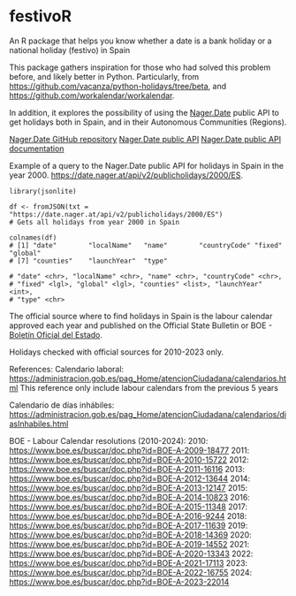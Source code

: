 # festivoR
An R package that helps you know whether a date is a bank holiday or a national holiday (festivo) in Spain

This package gathers inspiration for those who had solved this problem before, and likely better in Python. 
Particularly, from 
https://github.com/vacanza/python-holidays/tree/beta, and https://github.com/workalendar/workalendar. 

In addition, it explores the possibility of using the [Nager.Date](https://date.nager.at/PublicHoliday/Spain) public API to get holidays both in Spain, and in their Autonomous Communities (Regions). 

[Nager.Date GitHub repository](https://github.com/nager/Nager.Date)
[Nager.Date public API](https://date.nager.at/Api)
[Nager.Date public API documentation](https://date.nager.at/swagger/index.html)

Example of a query to the Nager.Date public API for holidays in Spain in the year 2000. 
https://date.nager.at/api/v2/publicholidays/2000/ES.


```
library(jsonlite)

df <- fromJSON(txt = "https://date.nager.at/api/v2/publicholidays/2000/ES")
# Gets all holidays from year 2000 in Spain

colnames(df)
# [1] "date"        "localName"   "name"        "countryCode" "fixed"       "global"     
# [7] "counties"    "launchYear"  "type"  

# "date" <chr>, "localName" <chr>, "name" <chr>, "countryCode" <chr>, 
# "fixed" <lgl>, "global" <lgl>, "counties" <list>, "launchYear" <int>, 
# "type" <chr>

```

The official source where to find holidays in Spain is the labour calendar approved each year and published on the Official State Bulletin or BOE - [Boletín Oficial del Estado](https://boe.es/). 

Holidays checked with official sources for 2010-2023 only.
 
References:
Calendario laboral: https://administracion.gob.es/pag_Home/atencionCiudadana/calendarios.html
This reference only include labour calendars from the previous 5 years

Calendario de días inhábiles: https://administracion.gob.es/pag_Home/atencionCiudadana/calendarios/diasInhabiles.html

BOE - Labour Calendar resolutions (2010-2024):
2010: https://www.boe.es/buscar/doc.php?id=BOE-A-2009-18477
2011: https://www.boe.es/buscar/doc.php?id=BOE-A-2010-15722
2012: https://www.boe.es/buscar/doc.php?id=BOE-A-2011-16116
2013: https://www.boe.es/buscar/doc.php?id=BOE-A-2012-13644
2014: https://www.boe.es/buscar/doc.php?id=BOE-A-2013-12147
2015: https://www.boe.es/buscar/doc.php?id=BOE-A-2014-10823
2016: https://www.boe.es/buscar/doc.php?id=BOE-A-2015-11348
2017: https://www.boe.es/buscar/doc.php?id=BOE-A-2016-9244
2018: https://www.boe.es/buscar/doc.php?id=BOE-A-2017-11639
2019: https://www.boe.es/buscar/doc.php?id=BOE-A-2018-14369
2020: https://www.boe.es/buscar/doc.php?id=BOE-A-2019-14552
2021: https://www.boe.es/buscar/doc.php?id=BOE-A-2020-13343
2022: https://www.boe.es/buscar/doc.php?id=BOE-A-2021-17113
2023: https://www.boe.es/buscar/doc.php?id=BOE-A-2022-16755
2024: https://www.boe.es/buscar/doc.php?id=BOE-A-2023-22014
